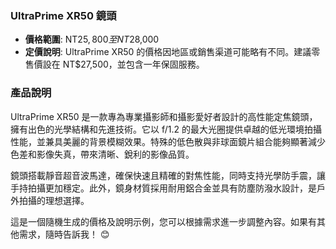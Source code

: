 
### UltraPrime XR50 鏡頭
- **價格範圍**: NT$25,800 至 NT$28,000
- **定價說明**: UltraPrime XR50 的價格因地區或銷售渠道可能略有不同。建議零售價設在 NT$27,500，並包含一年保固服務。

### 產品說明
UltraPrime XR50 是一款專為專業攝影師和攝影愛好者設計的高性能定焦鏡頭，擁有出色的光學結構和先進技術。它以 f/1.2 的最大光圈提供卓越的低光環境拍攝性能，並兼具美麗的背景模糊效果。特殊的低色散與非球面鏡片組合能夠顯著減少色差和影像失真，帶來清晰、銳利的影像品質。

鏡頭搭載靜音超音波馬達，確保快速且精確的對焦性能，同時支持光學防手震，讓手持拍攝更加穩定。此外，鏡身材質採用耐用鋁合金並具有防塵防潑水設計，是戶外拍攝的理想選擇。

這是一個隨機生成的價格及說明示例，您可以根據需求進一步調整內容。如果有其他需求，隨時告訴我！ 😊